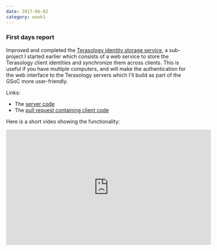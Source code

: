 ```yaml
---
date: 2017-06-02
category: week1
---
```


### First days report
Improved and completed the [Terasology identity storage service](http://forum.terasology.org/threads/client-identity-cloud-storage-service.1846/), a sub-project I started earlier which consists of a web service to store the Terasology client identities and synchronize them across clients. This is useful if you have multiple computers, and will make the authentication for the web interface to the Terasology servers which I'll build as part of the GSoC more user-friendly.

Links:
* The [server code](https://github.com/gianluca-nitti/terasology-key-server)
* The [pull request containing client code](https://github.com/MovingBlocks/Terasology/pull/2965)

Here is a short video showing the functionality:

<iframe width="560" height="315" src="https://www.youtube.com/embed/kQLucsO8EUw" frameborder="0" allowfullscreen></iframe>
